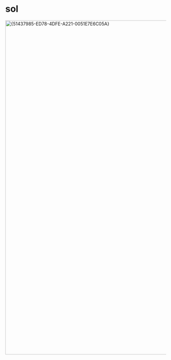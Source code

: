 # sol

<img width="1920" height="1044" alt="{51437985-ED78-4DFE-A221-0051E7E6C05A}" src="https://github.com/user-attachments/assets/74fdb433-4926-4661-bb50-c4b5a1aad464" />
